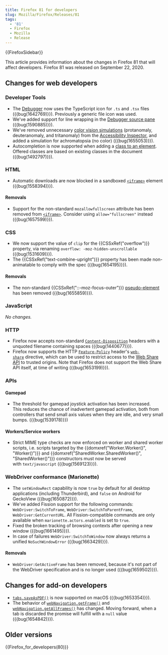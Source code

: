 ```yaml
---
title: Firefox 81 for developers
slug: Mozilla/Firefox/Releases/81
tags:
  - '81'
  - Firefox
  - Mozilla
  - Release
---
```

{{FirefoxSidebar}}

This article provides information about the changes in Firefox 81 that will affect developers. Firefox 81 was released on September 22, 2020.

## Changes for web developers

### Developer Tools

- The [Debugger](/en-US/docs/Tools/Debugger) now uses the TypeScript icon for `.ts` and `.tsx` files ({{bug(1642769)}}). Previously a generic file icon was used.
- We've added support for line wrapping in the [Debugger source pane](/en-US/docs/Tools/Debugger/UI_Tour#source_pane) ({{bug(1590885)}}).
- We've removed unnecessary [color vision simulations](/en-US/docs/Tools/Accessibility_inspector/Simulation) (protanomaly, deuteranomaly, and tritanomaly) from the [Accessibility Inspector](/en-US/docs/Tools/Accessibility_inspector), and added a simulation for achromatopsia (no color) ({{bug(1655053)}}).
- Autocompletion is now supported when adding a [class to an element](/en-US/docs/Tools/Page_Inspector/How_to/Examine_and_edit_CSS#viewing_and_changing_classes_on_an_element). Offered classes are based on existing classes in the document ({{bug(1492797)}}).

### HTML

- Automatic downloads are now blocked in a sandboxed [`<iframe>`](/en-US/docs/Web/HTML/Element/iframe) element ({{bug(1558394)}}).

#### Removals

- Support for the non-standard `mozallowfullscreen` attribute has been removed from [`<iframe>`](/en-US/docs/Web/HTML/Element/iframe). Consider using `allow="fullscreen"` instead ({{bug(1657599)}}).

### CSS

- We now support the value of `clip` for the {{CSSxRef("overflow")}} property, via renaming `overflow: -moz-hidden-unscrollable` ({{bug(1531609)}}).
- The {{CSSxRef("text-combine-upright")}} property has been made non-animatable to comply with the spec ({{bug(1654195)}}).

#### Removals

- The non-standard {{CSSxRef("::-moz-focus-outer")}} [pseudo-element](/en-US/docs/Web/CSS/Pseudo-elements) has been removed ({{bug(1655859)}}).

### JavaScript

_No changes._

### HTTP

- Firefox now accepts non-standard [`Content-Disposition`](/en-US/docs/Web/HTTP/Headers/Content-Disposition) headers with a unquoted filename containing spaces ({{bug(1440677)}}).
- Firefox now supports the HTTP [`Feature-Policy`](/en-US/docs/Web/HTTP/Headers/Feature-Policy) header's [`web-share`](/en-US/docs/Web/HTTP/Headers/Feature-Policy/web-share) directive, which can be used to restrict access to the [Web Share API](/en-US/docs/Web/API/Navigator/share) to trusted origins. Note that Firefox does not support the Web Share API itself, at time of writing ({{bug(1653199)}}).

### APIs

#### Gamepad

- The threshold for gamepad joystick activation has been increased. This reduces the chance of inadvertent gamepad activation, both from controllers that send small axis values when they are idle, and very small bumps. ({{bug(1539178)}})

#### Workers/Service workers

- Strict MIME type checks are now enforced on worker and shared worker scripts, i.e. scripts targeted by the {{domxref("Worker.Worker()", "Worker()")}} and {{domxref("SharedWorker.SharedWorker()", "SharedWorker()")}} constructors must now be served with `text/javascript` ({{bug(1569123)}}).

### WebDriver conformance (Marionette)

- The `setWindowRect` capability is now `true` by default for all desktop applications (including Thunderbird), and `false` on Android for GeckoView ({{bug(1650872)}}).
- We've added Fission support for the following commands: `WebDriver:SwitchToFrame`, `WebDriver:SwitchToParentFrame`, `WebDriver:GetCurrentURL`. All Fission-compatible commands are only available when `marionette.actors.enabled` is set to `true`.
- Fixed the broken tracking of browsing contexts after opening a new window ({{bug(1661495)}}).
- In case of failures `WebDriver:SwitchToWindow` now always returns a unified `NoSuchWindowError` ({{bug(1663429)}}).

#### Removals

- `WebDriver:GetActiveFrame` has been removed, because it's not part of the WebDriver specification and is no longer used ({{bug(1659502)}}).

## Changes for add-on developers

- [`tabs.saveAsPDF()`](/en-US/docs/Mozilla/Add-ons/WebExtensions/API/tabs/saveAsPDF) is now supported on macOS ({{bug(1653354)}}).
- The behavior of [`webNavigation.getFrame()`](/en-US/docs/Mozilla/Add-ons/WebExtensions/API/webNavigation/getFrame) and [`webNavigation.getAllFrames()`](/en-US/docs/Mozilla/Add-ons/WebExtensions/API/webNavigation/getAllFrames) has changed. Moving forward, when a tab is discarded the promise will fulfill with a `null` value ({{bug(1654842)}}).

## Older versions

{{Firefox_for_developers(80)}}
